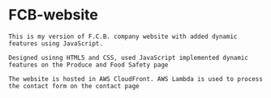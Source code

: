 # FCB-website
~~~~~~~~~~~~~~~~~~~~~~~~~~~~~~~~~~~~~~~~~~~~~~~~~~~~~~~~~~~~~~~~~~~~~~~~~~~~~~~~~~~~~~~~~
This is my version of F.C.B. company website with added dynamic features using JavaScript.
~~~~~~~~~~~~~~~~~~~~~~~~~~~~~~~~~~~~~~~~~~~~~~~~~~~~~~~~~~~~~~~~~~~~~~~~~~~~~~~~~~~~~~~~~
~~~~~~~~~~~~~~~~~~~~~~~~~~~~~~~~~~~~~~~~~~~~~~~~~~~~~~~~~~~~~~~~~~~~~~~~~~~~~~~~~~~~~~~~~
Designed usinng HTML5 and CSS, used JavaScript implemented dynamic features on the Produce and Food Safety page 
~~~~~~~~~~~~~~~~~~~~~~~~~~~~~~~~~~~~~~~~~~~~~~~~~~~~~~~~~~~~~~~~~~~~~~~~~~~~~~~~~~~~~~~~~
~~~~~~~~~~~~~~~~~~~~~~~~~~~~~~~~~~~~~~~~~~~~~~~~~~~~~~~~~~~~~~~~~~~~~~~~~~~~~~~~~~~~~~~~~
The website is hosted in AWS CloudFront. AWS Lambda is used to process the contact form on the contact page
